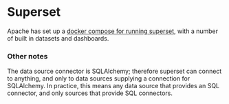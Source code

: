 # Superset

Apache has set up a [docker compose for running superset](https://superset.apache.org/docs/installation/installing-superset-using-docker-compose/), with a number of built in datasets and dashboards.

### Other notes

The data source connector is SQLAlchemy; therefore superset can connect to anything, and only to data sources supplying a connection for SQLAlchemy. In practice, this means any data source that provides an SQL connector, and only sources that provide SQL connectors.